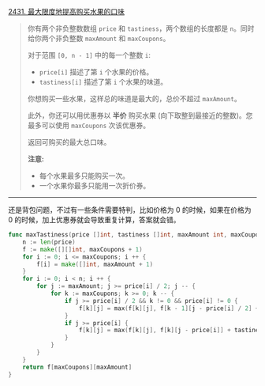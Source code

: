 [2431. 最大限度地提高购买水果的口味](https://leetcode.cn/problems/maximize-total-tastiness-of-purchased-fruits/)

> 你有两个非负整数数组 `price` 和 `tastiness`，两个数组的长度都是 `n`。同时给你两个非负整数 `maxAmount` 和 `maxCoupons`。
>
> 对于范围 `[0, n - 1]` 中的每一个整数 `i`:
>
> - `price[i]` 描述了第 `i` 个水果的价格。
> - `tastiness[i]` 描述了第 `i` 个水果的味道。
>
> 你想购买一些水果，这样总的味道是最大的，总价不超过 `maxAmount`。
>
> 此外，你还可以用优惠券以 **半价** 购买水果 (向下取整到最接近的整数)。您最多可以使用 `maxCoupons` 次该优惠券。
>
> 返回可购买的最大总口味。
>
> **注意:**
>
> - 每个水果最多只能购买一次。
> - 一个水果你最多只能用一次折价券。

---

还是背包问题，不过有一些条件需要特判，比如价格为 0 的时候，如果在价格为 0 的时候，加上优惠券就会导致重复计算，答案就会错。
```go
func maxTastiness(price []int, tastiness []int, maxAmount int, maxCoupons int) int {
    n := len(price)
    f := make([][]int, maxCoupons + 1)
    for i := 0; i <= maxCoupons; i ++ {
        f[i] = make([]int, maxAmount + 1)
    }
    for i := 0; i < n; i ++ {
        for j := maxAmount; j >= price[i] / 2; j -- {
            for k := maxCoupons; k >= 0; k -- {
                if j >= price[i] / 2 && k != 0 && price[i] != 0 {
                    f[k][j] = max(f[k][j], f[k - 1][j - price[i] / 2] + tastiness[i])
                }
                if j >= price[i] {
                    f[k][j] = max(f[k][j], f[k][j - price[i]] + tastiness[i])
                }
            }
        }
    }
    return f[maxCoupons][maxAmount]
}
```


